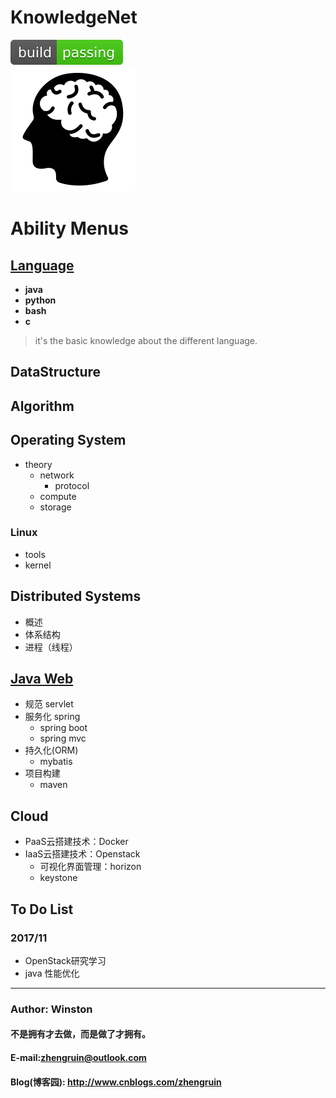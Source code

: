 # KnowledgeNet
![](/images/logo/passing.svg) <br>
![knowledgenet-logo]

# Ability  Menus
## [Language](/language)
- **java**
- **python**
- **bash**
- **c**

> it's the basic knowledge about the different language.

## DataStructure

## Algorithm


## Operating System
- theory
    - network
        - protocol
    - compute
    - storage

### Linux
- tools
- kernel




## Distributed Systems
- 概述
- 体系结构
- 进程（线程）



## [Java Web](/web)

- 规范 servlet
- 服务化 spring
    - spring boot
    - spring mvc
- 持久化(ORM)
    - mybatis
- 项目构建
    - maven

## Cloud
- PaaS云搭建技术：Docker
- IaaS云搭建技术：Openstack
    - 可视化界面管理：horizon
    - keystone


## To Do List
### 2017/11
- OpenStack研究学习
- java 性能优化


***
### Author: Winston
#### 不是拥有才去做，而是做了才拥有。
#### E-mail:zhengruin@outlook.com 
#### Blog(博客园): http://www.cnblogs.com/zhengruin

[knowledgenet-logo]: /images/brain.png




